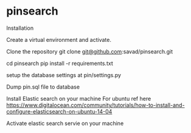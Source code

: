 # pinsearch

Installation

Create a virtual environment and activate.

Clone the repository
git clone git@github.com:savad/pinsearch.git

cd pinsearch
pip install -r requirements.txt

setup the database settings at pin/settings.py

Dump pin.sql file to database

Install Elastic search on your machine
For ubuntu ref here https://www.digitalocean.com/community/tutorials/how-to-install-and-configure-elasticsearch-on-ubuntu-14-04

Activate elastic search servie on your machine
